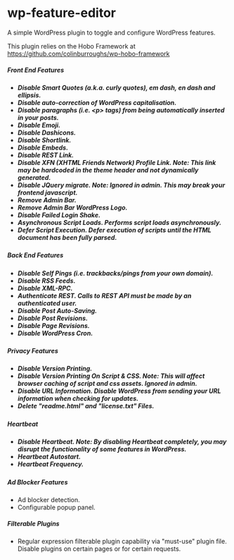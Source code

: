 # wp-feature-editor
A simple WordPress plugin to toggle and configure WordPress features.

This plugin relies on the Hobo Framework at https://github.com/colinburroughs/wp-hobo-framework

<h5>Front End Features<h5>
<ul>
<li>Disable Smart Quotes (a.k.a. curly quotes), em dash, en dash and ellipsis.
<li>Disable auto-correction of WordPress capitalisation.
<li>Disable paragraphs (i.e. &lt;p&gt; tags) from being automatically inserted in your posts.
<li>Disable Emoji.
<li>Disable Dashicons.
<li>Disable Shortlink.
<li>Disable Embeds.
<li>Disable REST Link.
<li>Disable XFN (XHTML Friends Network) Profile Link. <i>Note: This link may be hardcoded in the theme header and not dynamically generated.</i>
<li>Disable JQuery migrate. <i>Note: Ignored in admin. This may break your frontend javascript.</i>
<li>Remove Admin Bar.
<li>Remove Admin Bar WordPress Logo.
<li>Disable Failed Login Shake.
<li>Asynchronous Script Loads. Performs script loads asynchronously.
<li>Defer Script Execution. Defer execution of scripts until the HTML document has been fully parsed.
</ul>

<h5>Back End Features<h5>
<ul>
<li>Disable Self Pings (i.e. trackbacks/pings from your own domain).
<li>Disable RSS Feeds.
<li>Disable XML-RPC.
<li>Authenticate REST. Calls to REST API must be made by an authenticated user.
<li>Disable Post Auto-Saving.
<li>Disable Post Revisions.
<li>Disable Page Revisions.
<li>Disable WordPress Cron.
</ul>

<h5>Privacy Features<h5>
<ul>
<li>Disable Version Printing.
<li>Disable Version Printing On Script & CSS. <i>Note: This will affect browser caching of script and css assets. Ignored in admin.</i>
<li>Disable URL Information. Disable WordPress from sending your URL information when checking for updates.
<li>Delete "readme.html" and "license.txt" Files.
</ul>

<h5>Heartbeat<h5>
<ul>
<li>Disable Heartbeat. <i>Note: By disabling Heartbeat completely, you may disrupt the functionality of some features in WordPress.</i>
<li>Heartbeat Autostart.	
<li>Heartbeat Frequency.
</ul>

<h5>Ad Blocker Features</h5>
<ul>
<li>Ad blocker detection.
<li>Configurable popup panel.
</ul>

<h5>Filterable Plugins</h5>
<ul>
<li>Regular expression filterable plugin capability via "must-use" plugin file. Disable plugins on certain pages or for certain requests.
</ul> 
